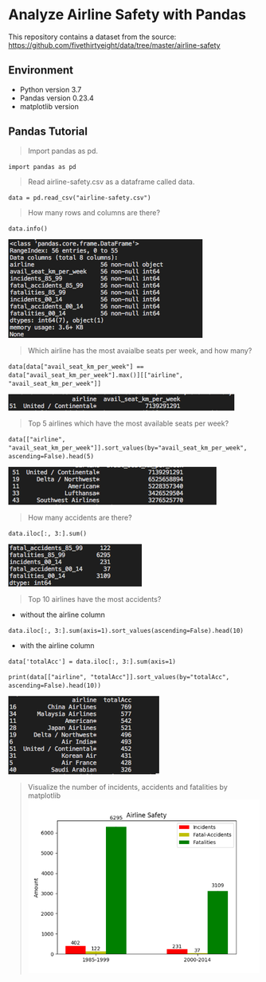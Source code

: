 # Analyze Airline Safety with Pandas
This repository contains a dataset from the source: https://github.com/fivethirtyeight/data/tree/master/airline-safety

## Environment
- Python version 3.7
- Pandas version 0.23.4
- matplotlib version

## Pandas Tutorial
> Import pandas as pd.

`import pandas as pd`

> Read airline-safety.csv as a dataframe called data.

`data = pd.read_csv("airline-safety.csv")`

> How many rows and columns are there?

`data.info()`

![alt text](info.png)

> Which airline has the most avaialbe seats per week, and how many?

`data[data["avail_seat_km_per_week"] == data["avail_seat_km_per_week"].max()][["airline", "avail_seat_km_per_week"]]`

![alt text](most-avail-seats.png)

> Top 5 airlines which have the most available seats per week?

`data[["airline", "avail_seat_km_per_week"]].sort_values(by="avail_seat_km_per_week", ascending=False).head(5)`

![alt text](top-5-avail-seat.png)

> How many accidents are there?

`data.iloc[:, 3:].sum()`

![alt text](nb-accidents.png)

> Top 10 airlines have the most accidents?
- without the airline column

`data.iloc[:, 3:].sum(axis=1).sort_values(ascending=False).head(10)`

- with the airline column

`data['totalAcc'] = data.iloc[:, 3:].sum(axis=1)`

`print(data[["airline", "totalAcc"]].sort_values(by="totalAcc", ascending=False).head(10))`

![alt text](top-10-accidents.png)

> Visualize the number of incidents, accidents and fatalities by matplotlib
![alt text](airline-safety.png)
